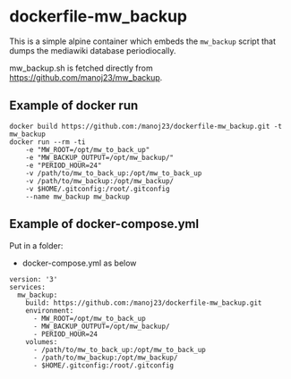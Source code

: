 dockerfile-mw_backup
======================

This is a simple alpine container which embeds the `mw_backup` script that
dumps the mediawiki database periodiocally.

mw_backup.sh is fetched directly from https://github.com/manoj23/mw_backup.

## Example of docker run

```
docker build https://github.com:/manoj23/dockerfile-mw_backup.git -t mw_backup
docker run --rm -ti
	-e "MW_ROOT=/opt/mw_to_back_up"
	-e "MW_BACKUP_OUTPUT=/opt/mw_backup/"
	-e "PERIOD_HOUR=24"
	-v /path/to/mw_to_back_up:/opt/mw_to_back_up
	-v /path/to/mw_backup:/opt/mw_backup/
	-v $HOME/.gitconfig:/root/.gitconfig
	--name mw_backup mw_backup
```

## Example of docker-compose.yml

Put in a folder:
* docker-compose.yml as below

```
version: '3'
services:
  mw_backup:
    build: https://github.com:/manoj23/dockerfile-mw_backup.git
    environment:
      - MW_ROOT=/opt/mw_to_back_up
      - MW_BACKUP_OUTPUT=/opt/mw_backup/
      - PERIOD_HOUR=24
    volumes:
      - /path/to/mw_to_back_up:/opt/mw_to_back_up
      - /path/to/mw_backup:/opt/mw_backup/
      - $HOME/.gitconfig:/root/.gitconfig
```
